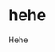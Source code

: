 # hehe
Hehe


<!-- Security scan triggered at 2025-09-01 23:18:04 -->

<!-- Security scan triggered at 2025-09-07 01:47:31 -->

<!-- Security scan triggered at 2025-09-09 05:22:51 -->